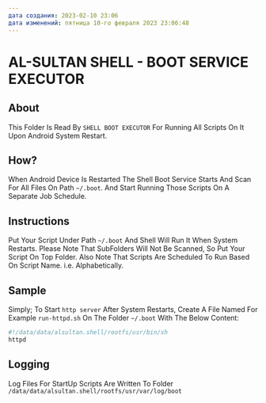 ```yaml
---
дата создания: 2023-02-10 23:06
дата изменений: пятница 10-го февраля 2023 23:06:48
---
```

# AL-SULTAN SHELL - BOOT SERVICE EXECUTOR

## About

This Folder Is Read By `SHELL BOOT EXECUTOR` For Running All Scripts On It Upon Android System Restart.

## How?

When Android Device Is Restarted The Shell Boot Service Starts And Scan For All Files On Path `~/.boot`. And Start Running Those Scripts On A Separate Job Schedule.

## Instructions

Put Your Script Under Path `~/.boot` And Shell Will Run It When System Restarts. Please Note That SubFolders Will Not Be Scanned, So Put Your Script On Top Folder. Also Note That Scripts Are Scheduled To Run Based On Script Name. i.e. Alphabetically.

## Sample

Simply; To Start `http server` After System Restarts, Create A File Named For Example `run-httpd.sh` On The Folder `~/.boot` With The Below Content:

```sh
#!/data/data/alsultan.shell/rootfs/usr/bin/sh
httpd
```

## Logging

Log Files For StartUp Scripts Are Written To Folder
`/data/data/alsultan.shell/rootfs/usr/var/log/boot`